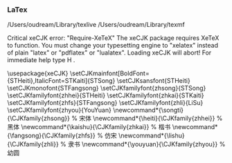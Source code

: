 ### LaTex

/Users/oudream/Library/texlive
/Users/oudream/Library/texmf

Critical xeCJK error: "Require-XeTeX" The xeCJK package requires XeTeX to function. 
You must change your typesetting engine to "xelatex" instead of plain "latex" or "pdflatex" or "lualatex". 
Loading xeCJK will abort! For immediate help type H <return>.

\usepackage{xeCJK}
\setCJKmainfont[BoldFont={STHeiti},ItalicFont=STKaiti]{STSong}
\setCJKsansfont{STHeiti}
\setCJKmonofont{STFangsong}
\setCJKfamilyfont{zhsong}{STSong}
\setCJKfamilyfont{zhhei}{STHeiti}
\setCJKfamilyfont{zhkai}{STKaiti}
\setCJKfamilyfont{zhfs}{STFangsong}
\setCJKfamilyfont{zhli}{LiSu}
\setCJKfamilyfont{zhyou}{YouYuan}
\newcommand*{\songti}{\CJKfamily{zhsong}} % 宋体
\newcommand*{\heiti}{\CJKfamily{zhhei}}   % 黑体
\newcommand*{\kaishu}{\CJKfamily{zhkai}}  % 楷书
\newcommand*{\fangsong}{\CJKfamily{zhfs}} % 仿宋
\newcommand*{\lishu}{\CJKfamily{zhli}}    % 隶书
\newcommand*{\youyuan}{\CJKfamily{zhyou}} % 幼圆

